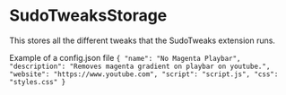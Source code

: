 # SudoTweaksStorage

This stores all the different tweaks that the SudoTweaks extension runs.

Example of a config.json file
`
{
  "name": "No Magenta Playbar",
  "description": "Removes magenta gradient on playbar on youtube.",
  "website": "https://www.youtube.com",
  "script": "script.js",
  "css": "styles.css"
}
`
